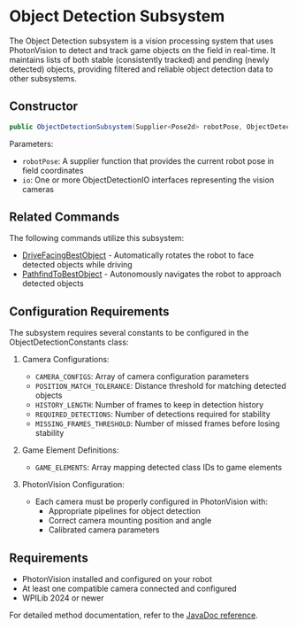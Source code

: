 # Object Detection Subsystem

The Object Detection subsystem is a vision processing system that uses PhotonVision to detect and track game objects on the field in real-time. It maintains lists of both stable (consistently tracked) and pending (newly detected) objects, providing filtered and reliable object detection data to other subsystems.

## Constructor

```java
public ObjectDetectionSubsystem(Supplier<Pose2d> robotPose, ObjectDetectionIO... io)
```

Parameters:
- `robotPose`: A supplier function that provides the current robot pose in field coordinates
- `io`: One or more ObjectDetectionIO interfaces representing the vision cameras

## Related Commands

The following commands utilize this subsystem:
- [DriveFacingBestObject](/5152_Template/library/commands/vision/drivefacingbestobject) - Automatically rotates the robot to face detected objects while driving
- [PathfindToBestObject](/5152_Template/library/commands/vision/pathfindtobestobject) - Autonomously navigates the robot to approach detected objects

## Configuration Requirements

The subsystem requires several constants to be configured in the ObjectDetectionConstants class:

1. Camera Configurations:
    - `CAMERA_CONFIGS`: Array of camera configuration parameters
    - `POSITION_MATCH_TOLERANCE`: Distance threshold for matching detected objects
    - `HISTORY_LENGTH`: Number of frames to keep in detection history
    - `REQUIRED_DETECTIONS`: Number of detections required for stability
    - `MISSING_FRAMES_THRESHOLD`: Number of missed frames before losing stability

2. Game Element Definitions:
    - `GAME_ELEMENTS`: Array mapping detected class IDs to game elements

3. PhotonVision Configuration:
    - Each camera must be properly configured in PhotonVision with:
        - Appropriate pipelines for object detection
        - Correct camera mounting position and angle
        - Calibrated camera parameters

## Requirements

- PhotonVision installed and configured on your robot
- At least one compatible camera connected and configured
- WPILib 2024 or newer

For detailed method documentation, refer to the [JavaDoc reference](PROJECT_ROOT/javadoc/frc/alotobots/library/subsystems/vision/photonvision/objectdetection/package-summary.html).
